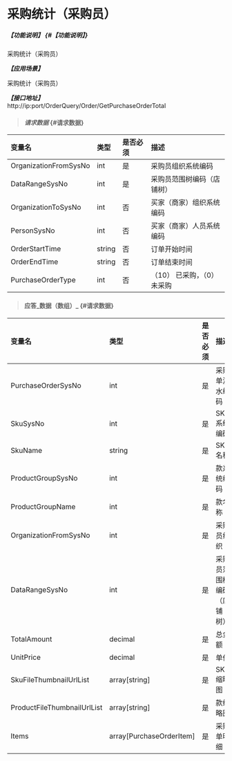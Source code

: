 # 采购统计（采购员）

##### _【功能说明】_ {#【功能说明】}

采购统计（采购员）

_**【应用场景】**_

采购统计（采购员）

_**【接口地址】**_  
http://ip:port/OrderQuery/Order/GetPurchaseOrderTotal

> #### _请求数据_ {#请求数据}

| 变量名 | 类型 | 是否必须 | 描述 |
| :--- | :--- | :--- | :--- |
| OrganizationFromSysNo | int | 是 | 采购员组织系统编码 |
| DataRangeSysNo | int | 是 | 采购员范围树编码（店铺树） |
| OrganizationToSysNo | int | 否 | 买家（商家）组织系统编码 |
| PersonSysNo | int | 否 | 买家（商家）人员系统编码 |
| OrderStartTime | string | 否 | 订单开始时间 |
| OrderEndTime | string | 否 | 订单结束时间 |
| PurchaseOrderType| int | 否 |（10） 已采购，（0）未采购 |

> #### 应答_数据（数组）_ {#请求数据}

| 变量名 | 类型 | 是否必须 | 描述 |
| :--- | :--- | :--- | :--- |
| PurchaseOrderSysNo | int | 是 | 采购单流水编码 |
| SkuSysNo | int | 是 | SKU系统编码 |
| SkuName | string | 是 | SKU名称 |
| ProductGroupSysNo | int | 是 | 款系统编码 |
| ProductGroupName | int | 是 | 款名称 |
| OrganizationFromSysNo | int | 是 | 采购员组织 |
| DataRangeSysNo | int | 是 | 采购员范围树编码（店铺树） |
| TotalAmount | decimal | 是 | 总金额 |
| UnitPrice | decimal | 是 | 单价 |
| SkuFileThumbnailUrlList | array\[string\] | 是 | SKU缩略图 |
| ProductFileThumbnailUrlList | array\[string\] | 是 | 款缩略图 |
| Items | array\[PurchaseOrderItem\] | 是 | 采购单明细 |



